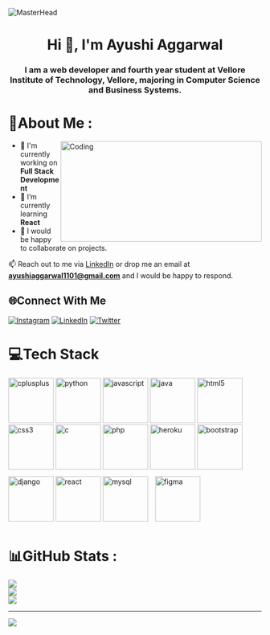 ![MasterHead](https://miro.medium.com/max/1400/1*jB76MLZjiNhGSQQvxm7LSQ.gif)
<h1 align="center">Hi 👋, I'm Ayushi Aggarwal</h1>

<h3 align="center">I am a web developer and fourth year student at Vellore Institute of Technology, Vellore, majoring in Computer Science and Business Systems.</h3> 

# 💫About Me :

<img align="right" alt="Coding" width="400" height="200" src="https://cdn.dribbble.com/users/17707/screenshots/2413754/rrr.gif">

- 🔭  I'm currently working on **Full Stack Development**
- 🌱  I’m currently learning **React**
- 👯  I would be happy to collaborate on projects.


📫 Reach out to me via <a href="https://www.linkedin.com/in/ayushi-aggarwal-938463194/">LinkedIn</a> or drop me an email at **ayushiaggarwal1101@gmail.com** and I would be happy to respond.


## 🌐Connect With Me
[![Instagram](https://img.shields.io/badge/Instagram-%23E4405F.svg?logo=Instagram&logoColor=white)](https://instagram.com/ayushiiaggarwall) [![LinkedIn](https://img.shields.io/badge/LinkedIn-%230077B5.svg?logo=linkedin&logoColor=white)](https://linkedin.com/in/ayushi-aggarwal-938463194) [![Twitter](https://img.shields.io/badge/Twitter-%231DA1F2.svg?logo=Twitter&logoColor=white)](https://twitter.com/ayushi0107) 


# 💻Tech Stack

<span float="center" margin="20px">

<img src="https://raw.githubusercontent.com/yurijserrano/Github-Profile-Readme-Logos/f994c418a134b58c4aec11152f6a4a33fa89da26/programming%20languages/c%2B%2B.svg" alt="cplusplus" width="90" height="90" display="inline-block" margin="10px"/>

<img src="https://raw.githubusercontent.com/yurijserrano/Github-Profile-Readme-Logos/f994c418a134b58c4aec11152f6a4a33fa89da26/programming%20languages/python.svg" alt="python" width="90" height="90" display="inline-block" margin="10px"/>

<img src="https://raw.githubusercontent.com/yurijserrano/Github-Profile-Readme-Logos/f994c418a134b58c4aec11152f6a4a33fa89da26/programming%20languages/javascript.svg" alt="javascript" width="90" height="90" display="inline-block" margin="10px"/>

<img src="https://raw.githubusercontent.com/yurijserrano/Github-Profile-Readme-Logos/f994c418a134b58c4aec11152f6a4a33fa89da26/programming%20languages/java.svg" alt="java" width="90" height="90" display="inline-block" margin="10px"/>

<img src="https://raw.githubusercontent.com/yurijserrano/Github-Profile-Readme-Logos/f994c418a134b58c4aec11152f6a4a33fa89da26/others/html.svg" alt="html5" width="90" height="90" display="inline-block" margin="10px"/>

<img src="https://raw.githubusercontent.com/yurijserrano/Github-Profile-Readme-Logos/f994c418a134b58c4aec11152f6a4a33fa89da26/others/css.svg" alt="css3" width="90" height="90" display="inline-block" margin="10px"/>

<img src="https://raw.githubusercontent.com/yurijserrano/Github-Profile-Readme-Logos/f994c418a134b58c4aec11152f6a4a33fa89da26/programming%20languages/c.svg" alt="c" width="90" height="90" display="inline-block" margin="10px"/>

<img src="https://raw.githubusercontent.com/yurijserrano/Github-Profile-Readme-Logos/master/programming%20languages/php.png" alt="php" width="90" height="90" display="inline-block" margin="10px"/>

<img src="https://raw.githubusercontent.com/yurijserrano/Github-Profile-Readme-Logos/f994c418a134b58c4aec11152f6a4a33fa89da26/cloud/heroku.svg" alt="heroku" width="90" height="90" display="inline-block" margin="10px"/>

<img src="https://raw.githubusercontent.com/yurijserrano/Github-Profile-Readme-Logos/f994c418a134b58c4aec11152f6a4a33fa89da26/frameworks/boostrap.svg" alt="bootstrap" width="90" height="90" display="inline-block" margin="10px"/>

<img src="https://raw.githubusercontent.com/yurijserrano/Github-Profile-Readme-Logos/f994c418a134b58c4aec11152f6a4a33fa89da26/frameworks/django.svg" alt="django" width="90" height="90" display="inline-block" margin="10px"/>

<img src="https://raw.githubusercontent.com/yurijserrano/Github-Profile-Readme-Logos/f994c418a134b58c4aec11152f6a4a33fa89da26/frameworks/react.svg" alt="react" width="90" height="90" display="inline-block" margin="10px"/>

<img src="https://raw.githubusercontent.com/yurijserrano/Github-Profile-Readme-Logos/f994c418a134b58c4aec11152f6a4a33fa89da26/databases/mysql.svg" alt="mysql" width="90" height="90" display="inline-block" margin="10px"/>

<img src="https://upload.wikimedia.org/wikipedia/commons/3/33/Figma-logo.svg" alt="figma" width="90" height="90" style="display:inline-block; margin:10px;"/>

</span>

# 📊GitHub Stats :
![](https://github-readme-stats.vercel.app/api?username=ayu0107&theme=radical&hide_border=false&include_all_commits=false&count_private=false)<br/>
![](https://github-readme-streak-stats.herokuapp.com/?user=ayu0107&theme=radical&hide_border=false)<br/>
![](https://github-readme-stats.vercel.app/api/top-langs/?username=ayu0107&theme=radical&hide_border=false&include_all_commits=false&count_private=false&layout=compact)

---
[![](https://visitcount.itsvg.in/api?id=ayu0107&icon=0&color=0)](https://visitcount.itsvg.in)

